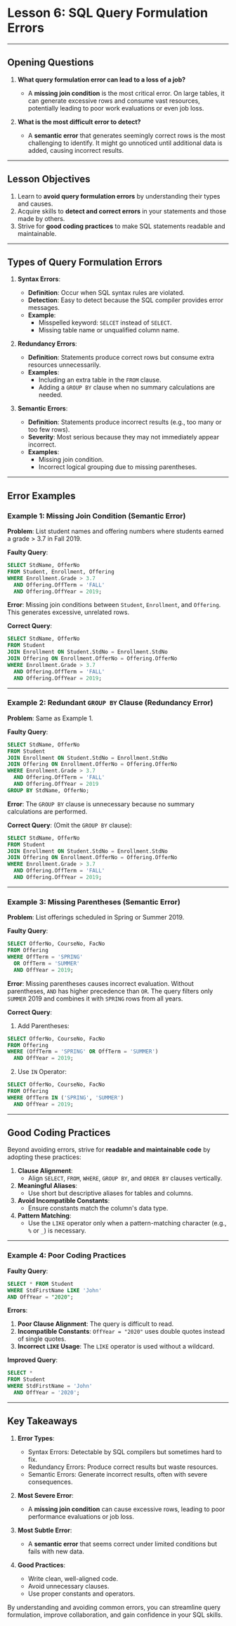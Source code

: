 # Lesson 6: SQL Query Formulation Errors

---

## Opening Questions
1. **What query formulation error can lead to a loss of a job?**
   - A **missing join condition** is the most critical error. On large tables, it can generate excessive rows and consume vast resources, potentially leading to poor work evaluations or even job loss.

2. **What is the most difficult error to detect?**
   - A **semantic error** that generates seemingly correct rows is the most challenging to identify. It might go unnoticed until additional data is added, causing incorrect results.

---

## Lesson Objectives
1. Learn to **avoid query formulation errors** by understanding their types and causes.
2. Acquire skills to **detect and correct errors** in your statements and those made by others.
3. Strive for **good coding practices** to make SQL statements readable and maintainable.

---

## Types of Query Formulation Errors

1. **Syntax Errors**:
   - **Definition**: Occur when SQL syntax rules are violated.
   - **Detection**: Easy to detect because the SQL compiler provides error messages.
   - **Example**:
     - Misspelled keyword: `SELCET` instead of `SELECT`.
     - Missing table name or unqualified column name.

2. **Redundancy Errors**:
   - **Definition**: Statements produce correct rows but consume extra resources unnecessarily.
   - **Examples**:
     - Including an extra table in the `FROM` clause.
     - Adding a `GROUP BY` clause when no summary calculations are needed.

3. **Semantic Errors**:
   - **Definition**: Statements produce incorrect results (e.g., too many or too few rows).
   - **Severity**: Most serious because they may not immediately appear incorrect.
   - **Examples**:
     - Missing join condition.
     - Incorrect logical grouping due to missing parentheses.

---

## Error Examples

### **Example 1: Missing Join Condition (Semantic Error)**

**Problem**: List student names and offering numbers where students earned a grade > 3.7 in Fall 2019.

**Faulty Query**:

```sql
SELECT StdName, OfferNo
FROM Student, Enrollment, Offering
WHERE Enrollment.Grade > 3.7
  AND Offering.OffTerm = 'FALL'
  AND Offering.OffYear = 2019;
```

**Error**: Missing join conditions between `Student`, `Enrollment`, and `Offering`. This generates excessive, unrelated rows.

**Correct Query**:

```sql
SELECT StdName, OfferNo
FROM Student
JOIN Enrollment ON Student.StdNo = Enrollment.StdNo
JOIN Offering ON Enrollment.OfferNo = Offering.OfferNo
WHERE Enrollment.Grade > 3.7
  AND Offering.OffTerm = 'FALL'
  AND Offering.OffYear = 2019;
```

---

### **Example 2: Redundant `GROUP BY` Clause (Redundancy Error)**

**Problem**: Same as Example 1.

**Faulty Query**:

```sql
SELECT StdName, OfferNo
FROM Student
JOIN Enrollment ON Student.StdNo = Enrollment.StdNo
JOIN Offering ON Enrollment.OfferNo = Offering.OfferNo
WHERE Enrollment.Grade > 3.7
  AND Offering.OffTerm = 'FALL'
  AND Offering.OffYear = 2019
GROUP BY StdName, OfferNo;
```

**Error**: The `GROUP BY` clause is unnecessary because no summary calculations are performed.

**Correct Query**:
(Omit the `GROUP BY` clause):
```sql
SELECT StdName, OfferNo
FROM Student
JOIN Enrollment ON Student.StdNo = Enrollment.StdNo
JOIN Offering ON Enrollment.OfferNo = Offering.OfferNo
WHERE Enrollment.Grade > 3.7
  AND Offering.OffTerm = 'FALL'
  AND Offering.OffYear = 2019;
```

---

### **Example 3: Missing Parentheses (Semantic Error)**

**Problem**: List offerings scheduled in Spring or Summer 2019.

**Faulty Query**:

```sql
SELECT OfferNo, CourseNo, FacNo
FROM Offering
WHERE OffTerm = 'SPRING'
  OR OffTerm = 'SUMMER'
  AND OffYear = 2019;
```

**Error**: Missing parentheses causes incorrect evaluation. Without parentheses, `AND` has higher precedence than `OR`. The query filters only `SUMMER` 2019 and combines it with `SPRING` rows from all years.

**Correct Query**:

1. Add Parentheses:
```sql
SELECT OfferNo, CourseNo, FacNo
FROM Offering
WHERE (OffTerm = 'SPRING' OR OffTerm = 'SUMMER')
  AND OffYear = 2019;
```

2. Use `IN` Operator:
```sql
SELECT OfferNo, CourseNo, FacNo
FROM Offering
WHERE OffTerm IN ('SPRING', 'SUMMER')
  AND OffYear = 2019;
```

---

## Good Coding Practices

Beyond avoiding errors, strive for **readable and maintainable code** by adopting these practices:

1. **Clause Alignment**:
   - Align `SELECT`, `FROM`, `WHERE`, `GROUP BY`, and `ORDER BY` clauses vertically.
2. **Meaningful Aliases**:
   - Use short but descriptive aliases for tables and columns.
3. **Avoid Incompatible Constants**:
   - Ensure constants match the column's data type.
4. **Pattern Matching**:
   - Use the `LIKE` operator only when a pattern-matching character (e.g., `%` or `_`) is necessary.

---

### **Example 4: Poor Coding Practices**

**Faulty Query**:
```sql
SELECT * FROM Student
WHERE StdFirstName LIKE 'John'
AND OffYear = "2020";
```

**Errors**:
1. **Poor Clause Alignment**: The query is difficult to read.
2. **Incompatible Constants**: `OffYear = "2020"` uses double quotes instead of single quotes.
3. **Incorrect `LIKE` Usage**: The `LIKE` operator is used without a wildcard.

**Improved Query**:
```sql
SELECT *
FROM Student
WHERE StdFirstName = 'John'
  AND OffYear = '2020';
```

---

## Key Takeaways

1. **Error Types**:
   - Syntax Errors: Detectable by SQL compilers but sometimes hard to fix.
   - Redundancy Errors: Produce correct results but waste resources.
   - Semantic Errors: Generate incorrect results, often with severe consequences.

2. **Most Severe Error**:
   - A **missing join condition** can cause excessive rows, leading to poor performance evaluations or job loss.

3. **Most Subtle Error**:
   - A **semantic error** that seems correct under limited conditions but fails with new data.

4. **Good Practices**:
   - Write clean, well-aligned code.
   - Avoid unnecessary clauses.
   - Use proper constants and operators.

By understanding and avoiding common errors, you can streamline query formulation, improve collaboration, and gain confidence in your SQL skills. 
